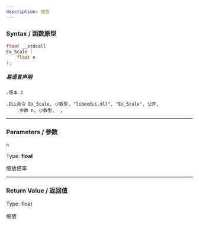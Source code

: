 ```yaml
---
description: 缩放
---
```


### Syntax / 函数原型

```C++
float __stdcall 
Ex_Scale (
    float n
);
```

##### 易语言声明

```Elang
.版本 2

.DLL命令 Ex_Scale, 小数型, "libexdui.dll", "Ex_Scale", 公开, 
    .参数 n, 小数型,  , 
```

---

### Parameters / 参数

`n`

Type: **float**

缩放倍率

---

### Return Value / 返回值

Type: float

缩放
